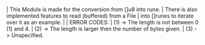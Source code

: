 | This Module is made for the conversion from []u8 into rune.
| There is also implemented features to read (buffered) from a File
| into []runes to iterate over it as an example.
|
| ERROR CODES:
| (1) -> The length is not between 0 (1) and 4.
| (2) -> The length is larger then the number of bytes given.
| (3) -> Unspecified.
